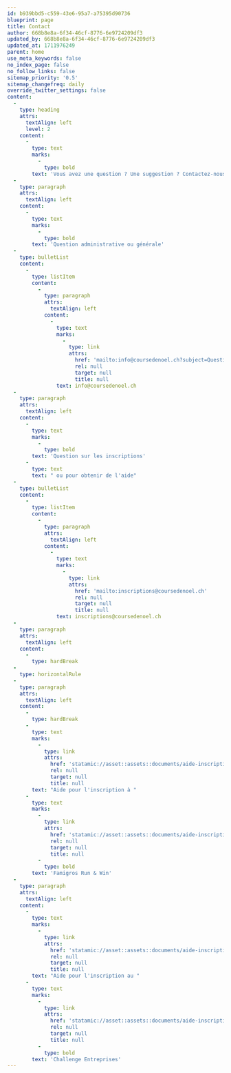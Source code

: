 ```yaml
---
id: b939bbd5-c559-43e6-95a7-a75395d90736
blueprint: page
title: Contact
author: 668b8e8a-6f34-46cf-8776-6e9724209df3
updated_by: 668b8e8a-6f34-46cf-8776-6e9724209df3
updated_at: 1711976249
parent: home
use_meta_keywords: false
no_index_page: false
no_follow_links: false
sitemap_priority: '0.5'
sitemap_changefreq: daily
override_twitter_settings: false
content:
  -
    type: heading
    attrs:
      textAlign: left
      level: 2
    content:
      -
        type: text
        marks:
          -
            type: bold
        text: 'Vous avez une question ? Une suggestion ? Contactez-nous !'
  -
    type: paragraph
    attrs:
      textAlign: left
    content:
      -
        type: text
        marks:
          -
            type: bold
        text: 'Question administrative ou générale'
  -
    type: bulletList
    content:
      -
        type: listItem
        content:
          -
            type: paragraph
            attrs:
              textAlign: left
            content:
              -
                type: text
                marks:
                  -
                    type: link
                    attrs:
                      href: 'mailto:info@coursedenoel.ch?subject=Question'
                      rel: null
                      target: null
                      title: null
                text: info@coursedenoel.ch
  -
    type: paragraph
    attrs:
      textAlign: left
    content:
      -
        type: text
        marks:
          -
            type: bold
        text: 'Question sur les inscriptions'
      -
        type: text
        text: " ou pour obtenir de l'aide"
  -
    type: bulletList
    content:
      -
        type: listItem
        content:
          -
            type: paragraph
            attrs:
              textAlign: left
            content:
              -
                type: text
                marks:
                  -
                    type: link
                    attrs:
                      href: 'mailto:inscriptions@coursedenoel.ch'
                      rel: null
                      target: null
                      title: null
                text: inscriptions@coursedenoel.ch
  -
    type: paragraph
    attrs:
      textAlign: left
    content:
      -
        type: hardBreak
  -
    type: horizontalRule
  -
    type: paragraph
    attrs:
      textAlign: left
    content:
      -
        type: hardBreak
      -
        type: text
        marks:
          -
            type: link
            attrs:
              href: 'statamic://asset::assets::documents/aide-inscription-famigros.pdf'
              rel: null
              target: null
              title: null
        text: "Aide pour l'inscription à "
      -
        type: text
        marks:
          -
            type: link
            attrs:
              href: 'statamic://asset::assets::documents/aide-inscription-famigros.pdf'
              rel: null
              target: null
              title: null
          -
            type: bold
        text: 'Famigros Run & Win'
  -
    type: paragraph
    attrs:
      textAlign: left
    content:
      -
        type: text
        marks:
          -
            type: link
            attrs:
              href: 'statamic://asset::assets::documents/aide-inscription-entreprise.pdf'
              rel: null
              target: null
              title: null
        text: "Aide pour l'inscription au "
      -
        type: text
        marks:
          -
            type: link
            attrs:
              href: 'statamic://asset::assets::documents/aide-inscription-entreprise.pdf'
              rel: null
              target: null
              title: null
          -
            type: bold
        text: 'Challenge Entreprises'
---
```

